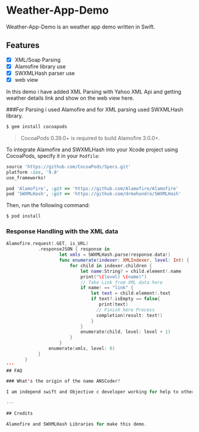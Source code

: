 # Weather-App-Demo

Weather-App-Demo is an weather app demo written in Swift.

## Features

- [x] XML/Soap Parsing
- [x] Alamofire library use
- [x] SWXMLHash parser use
- [x] web view

In this demo i have added XML Parsing with Yahoo XML Api and getting weather details link and show on the 
web view here.

###For Parsing i used Alamofire and for XML parsing used SWXMLHash library.

```bash
$ gem install cocoapods
```

> CocoaPods 0.39.0+ is required to build Alamofire 3.0.0+.

To integrate Alamofire and SWXMLHash into your Xcode project using CocoaPods, specify it in your `Podfile`:


```ruby
source 'https://github.com/CocoaPods/Specs.git'
platform :ios, '9.0'
use_frameworks!

pod 'Alamofire', :git => 'https://github.com/Alamofire/Alamofire'
pod 'SWXMLHash', :git => 'https://github.com/drmohundro/SWXMLHash'

```
 
Then, run the following command:

```bash
$ pod install
``` 
 
 ### Response Handling with the XML data 
 
```swift
Alamofire.request(.GET, is_URL)
            .responseJSON { response in
                    let xmls = SWXMLHash.parse(response.data!)
                    func enumerate(indexer: XMLIndexer, level: Int) {
                        for child in indexer.children {
                            let name:String? = child.element!.name
                            print("\(level) \(name)")
                            // Take Link from XML data here 
                            if name! == "link" {
                                let text = child.element!.text
                                if text?.isEmpty == false{
                                   print(text)
                                  // Finish here Process
                                  completion(result: text!)
                                }
                            }
                            enumerate(child, level: level + 1)
                        }
                    }
                enumerate(xmls, level: 0)
            }
       }
'''
## FAQ

### What's the origin of the name ANSCoder?

I am independ swift and Objective c developer working for help to other new developers. 

---

## Credits

Alamofire and SWXMLHash Libraries for make this demo.

